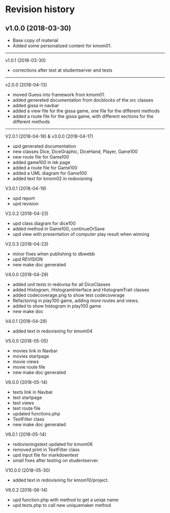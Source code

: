 Revision history
=======================================
v1.0.0 (2018-03-30)
---------------------------------------

* Base copy of material
* Added some personalized content for kmom01.

---------------------------------------
v1.0.1 (2018-03-30)

* corrections after test at studentserver and tests

---------------------------------------
v2.0.0 (2018-04-13)

* moved Guess into framework from kmom01.
* added genereted documentation from docblocks of the src classes
* added gissa in navbar
* added a view file for the gissa game, one file for the different methods
* added a route file for the gissa game, with different sections for the different methods

---------------------------------------
V2.0.1 (2018-04-19) &
v3.0.0 (2018-04-17)

* upd generated documentation
* new classes Dice, DiceGraphic, DiceHand, Player, Game100
* new route file for Game100
* added game100 in lek page
* added a route file for Game100
* added a UML diagram for Game100
* added text for kmom02 in redovisning


V3.0.1 (2018-04-19)

* upd report
* upd revision


V2.0.2 (2018-04-23)

* upd class diagram for dice100
* added method in Game100, continueOrSave
* upd view with presentation of computer play result when winning

V2.0.3 (2018-04-23)

* minor fixes when publishing to dbwebb
* upd REVISION
* new make doc generated

V4.0.0 (2018-04-29)

* added unit tests in redovisa for all DiceClasses
* added Histogram, HistogramInterface and HistogramTrait classes
* added codecoverage.png to show test codecoverage
* Refactoring in play100 game, adding more routes and views.
* added to show histogram in play100 game
* new make doc

V4.0.1 (2018-04-29)

* added text in redovisning for kmom04

V5.0.0 (2018-05-05)

* movies link in Navbar
* movies startpage
* movie views
* movie route file
* new make doc generated

V6.0.0 (2018-05-14)

* texts link in Navbar
* text startpage
* text views
* text route file
* updated functions.php
* TextFilter class
* new make doc generated

V6.0.1 (2018-05-14)
* redovisningstext updated for kmom06
* removed print in TextFilter class
* upd input file for markdowntest
* small fixes after testing on studentserver.


V10.0.0 (2018-05-30)
* added text in redovisning for kmom10/project.


V6.0.2 (2018-06-14)
* upd function.php with method to get a uniqe name
* upd texts.php to call new uniquemaker method
